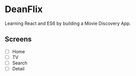 # DeanFlix

Learning React and ES6 by building a Movie Discovery App.

## Screens

- [ ] Home
- [ ] TV
- [ ] Search
- [ ] Detail
